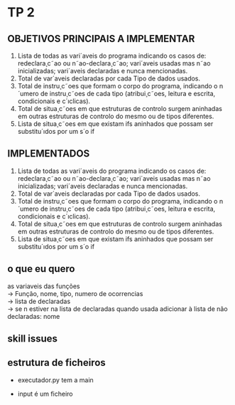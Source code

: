 # TP 2

## OBJETIVOS PRINCIPAIS A IMPLEMENTAR

1. Lista de todas as vari´aveis do programa indicando os casos de: redeclara¸c˜ao ou n˜ao-declara¸c˜ao; vari´aveis
   usadas mas n˜ao inicializadas; vari´aveis declaradas e nunca mencionadas.
2. Total de var´aveis declaradas por cada Tipo de dados usados.
3. Total de instru¸c˜oes que formam o corpo do programa, indicando o n´umero de instru¸c˜oes de cada tipo (atribui¸c˜oes,
   leitura e escrita, condicionais e c´ıclicas).
4. Total de situa¸c˜oes em que estruturas de controlo surgem aninhadas em outras estruturas de controlo do mesmo
   ou de tipos diferentes.
5. Lista de situa¸c˜oes em que existam ifs aninhados que possam ser substitu´ıdos por um s´o if

## IMPLEMENTADOS

1. Lista de todas as vari´aveis do programa indicando os casos de: redeclara¸c˜ao ou n˜ao-declara¸c˜ao; vari´aveis
   usadas mas n˜ao inicializadas; vari´aveis declaradas e nunca mencionadas.
2. Total de var´aveis declaradas por cada Tipo de dados usados.
3. Total de instru¸c˜oes que formam o corpo do programa, indicando o n´umero de instru¸c˜oes de cada tipo (atribui¸c˜oes,
   leitura e escrita, condicionais e c´ıclicas).
4. Total de situa¸c˜oes em que estruturas de controlo surgem aninhadas em outras estruturas de controlo do mesmo
   ou de tipos diferentes.
5. Lista de situa¸c˜oes em que existam ifs aninhados que possam ser substitu´ıdos por um s´o if

## o que eu quero

as variaveis das funções\
-> Função, nome, tipo, numero de ocorrencias\
-> lista de declaradas\
-> se n estiver na lista de declaradas quando usada adicionar à lista de não declaradas: nome

## skill issues

## estrutura de ficheiros

- executador.py tem a main

- input é um ficheiro

